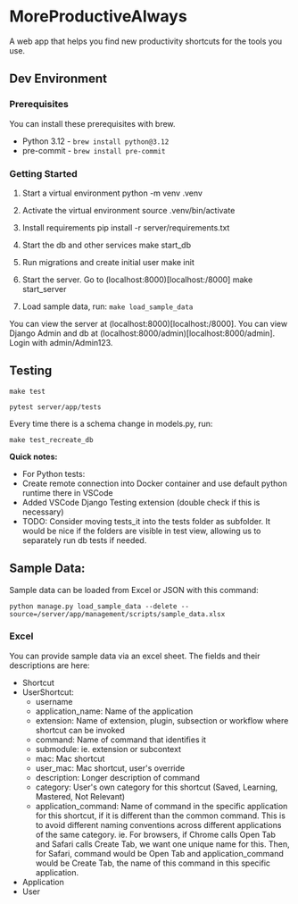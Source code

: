 # MoreProductiveAlways
A web app that helps you find new productivity shortcuts for the tools you use.


## Dev Environment

### Prerequisites

You can install these prerequisites with brew.

- Python 3.12 - `brew install python@3.12`
- pre-commit - `brew install pre-commit`

### Getting Started

1. Start a virtual environment
   python -m venv .venv

1. Activate the virtual environment
   source .venv/bin/activate

1. Install requirements
   pip install -r server/requirements.txt

1. Start the db and other services
   make start_db

1. Run migrations and create initial user
   make init

1. Start the server. Go to (localhost:8000)[localhost:/8000]
   make start_server

1. Load sample data, run: `make load_sample_data`

You can view the server at (localhost:8000)[localhost:/8000].
You can view Django Admin and db at (localhost:8000/admin)[localhost:8000/admin]. Login with admin/Admin123.

## Testing

`make test`

`pytest server/app/tests`

Every time there is a schema change in models.py, run:

`make test_recreate_db`

**Quick notes:**
- For Python tests:
- Create remote connection into Docker container and use default python runtime there in VSCode
- Added VSCode Django Testing extension (double check if this is necessary)
- TODO: Consider moving tests_it into the tests folder as subfolder. It would be nice if the folders are visible in test view, allowing us to separately run db tests if needed.

## Sample Data:

Sample data can be loaded from Excel or JSON with this command:

`python manage.py load_sample_data --delete --source=/server/app/management/scripts/sample_data.xlsx`

### Excel
You can provide sample data via an excel sheet. The fields and their descriptions are here:
- Shortcut
- UserShortcut:
    - username
    - application_name: Name of the application
    - extension: Name of extension, plugin, subsection or workflow where shortcut can be invoked
    - command: Name of command that identifies it
    - submodule: ie. extension or subcontext
    - mac: Mac shortcut
    - user_mac: Mac shortcut, user's override
    - description: Longer description of command
    - category: User's own category for this shortcut (Saved, Learning, Mastered, Not Relevant)
    - application_command: Name of command in the specific application for this shortcut, if it is different than the common command. This is to avoid different naming conventions across different applications of the same category. ie. For browsers, if Chrome calls Open Tab and Safari calls Create Tab, we want one unique name for this. Then, for Safari, command would be Open Tab and application_command would be Create Tab, the name of this command in this specific application.
- Application
- User
